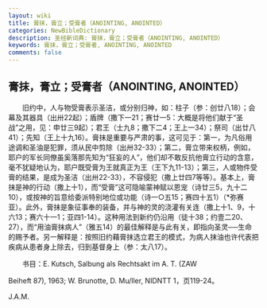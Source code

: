 ```yaml
---
layout: wiki
title: 膏抹，膏立；受膏者（ANOINTING, ANOINTED）
categories: NewBibleDictionary
description: 圣经新词典: 膏抹，膏立；受膏者（ANOINTING, ANOINTED）
keywords: 膏抹，膏立；受膏者, ANOINTING, ANOINTED
comments: false
---
```


## 膏抹，膏立；受膏者（ANOINTING, ANOINTED）

　　旧约中，人与物受膏表示圣洁，或分别归神，如：柱子（参：创廿八18）；会幕及其器具（出卅22起）；盾牌（撒下一21；赛廿一5：大概是将他们献于“圣战”之用，见：申廿三9起）；君王（士九8；撒下二4；王上一34）；祭司（出廿八41）；先知（王上十九16）。膏抹是重要与严肃的事，这可见于：第一，为凡俗用途调和圣油是犯罪，须从民中剪除（出卅32-33）；第二，膏立带来权柄，例如，耶户的军长同僚虽奚落那先知为“狂妄的人”，他们却不敢反抗他膏立行动的含意，毫不犹疑地认为，耶户既受膏为王就真正为王（王下九11-13）；第三，人或物件受膏的结果，是成为圣洁（出卅22-33），不容侵犯（撒上廿四7等等）。基本上，膏抹是神的行动（撒上十1），而“受膏”这可隐喻蒙神赋以恩宠（诗廿三5，九十二10），或按神的旨意给委派特别地位或功能（诗一○五15；赛四十五1）（*弥赛亚）。此外，膏抹是象征事奉的装备，并与神的灵的浇灌有关连（撒上十1、9，十六13；赛六十一1；亚四1-14）。这种用法到新约仍沿用（徒十38；约壹二20、27），而“用油膏抹病人”（雅五14）的最佳解释是与此有关，即指向圣灵──生命的赐予者。另一解释是：按照旧约藉膏抹选立君王的模式，为病人抹油也许代表把疾病从患者身上除去，归到基督身上（参：太八17）。

　　书目：E. Kutsch, Salbung als Rechtsakt im A. T. (ZAW

Beiheft 87), 1963; W. Brunotte, D. Mu/ller, NIDNTT 1，页119-24。

J.A.M.






